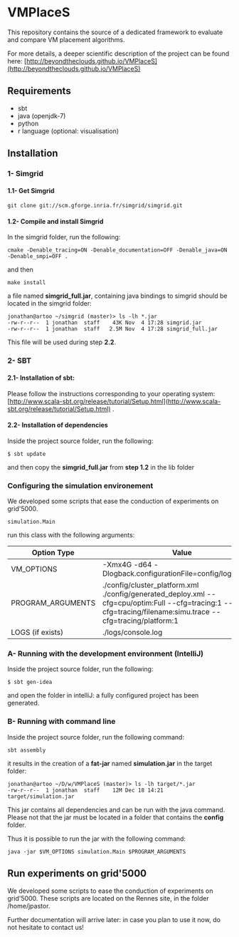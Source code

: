 # VMPlaceS

This repository contains the source of a dedicated framework to evaluate and compare VM placement algorithms.

For more details, a deeper scientific description of the project can be found here: [http://beyondtheclouds.github.io/VMPlaceS](http://beyondtheclouds.github.io/VMPlaceS)

## Requirements
* sbt
* java (openjdk-7)
* python
* r language (optional: visualisation)

## Installation


### 1- Simgrid

#### 1.1- Get Simgrid

```
git clone git://scm.gforge.inria.fr/simgrid/simgrid.git
```

#### 1.2- Compile and install Simgrid
In the simgrid folder, run the following:

```
cmake -Denable_tracing=ON -Denable_documentation=OFF -Denable_java=ON -Denable_smpi=OFF .
```
and then

```
make install
```

a file named **simgrid_full.jar**, containing java bindings to simgrid should be located in the simgrid folder:

```
jonathan@artoo ~/simgrid (master)> ls -lh *.jar
-rw-r--r--  1 jonathan  staff    43K Nov  4 17:28 simgrid.jar
-rw-r--r--  1 jonathan  staff   2.5M Nov  4 17:28 simgrid_full.jar
```

This file will be used during step **2.2**.

### 2- SBT

#### 2.1- Installation of sbt:

Please follow the instructions corresponding to your operating system: [http://www.scala-sbt.org/release/tutorial/Setup.html](http://www.scala-sbt.org/release/tutorial/Setup.html) .

#### 2.2- Installation of dependencies

Inside the project source folder, run the following:

```
$ sbt update
```

and then copy the **simgrid_full.jar** from **step 1.2** in the lib folder


### Configuring the simulation environement

We developed some scripts that ease the conduction of experiments on grid'5000.

```
simulation.Main
```

run this class with the following arguments:

Option Type        | Value
-------------------|-------------
VM_OPTIONS         | -Xmx4G -d64 -Dlogback.configurationFile=config/logback.xml
PROGRAM_ARGUMENTS  | ./config/cluster_platform.xml ./config/generated_deploy.xml  --cfg=cpu/optim:Full --cfg=tracing:1  --cfg=tracing/filename:simu.trace --cfg=tracing/platform:1
LOGS (if exists)   | ./logs/console.log

### A- Running with the development environment (IntelliJ)

Inside the project source folder, run the following:

```
$ sbt gen-idea
```
and open the folder in intelliJ: a fully configured project has been generated.

### B- Running with command line

Inside the project source folder, run the following command:

```
sbt assembly
```

it results in the creation of a **fat-jar** named **simulation.jar** in the target folder:

```
jonathan@artoo ~/D/w/VMPlaceS (master)> ls -lh target/*.jar
-rw-r--r--  1 jonathan  staff    12M Dec 18 14:21 target/simulation.jar
```

This jar contains all dependencies and can be run with the java command. Please not that the jar must be located in a folder that contains the **config** folder.

Thus it is possible to run the jar with the following command:

```
java -jar $VM_OPTIONS simulation.Main $PROGRAM_ARGUMENTS
```

## Run experiments on grid'5000

We developed some scripts to ease the conduction of experiments on grid'5000. These scripts are located on the Rennes site, in the folder /home/jpastor.

Further documentation will arrive later: in case you plan to use it now, do not hesitate to contact us!